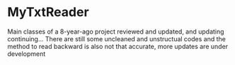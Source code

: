 # MyTxtReader
Main classes of a 8-year-ago project reviewed and updated, and updating continuing...
There are still some uncleaned and unstructual codes and the method to read backward is also not that
accurate, more updates are under development

